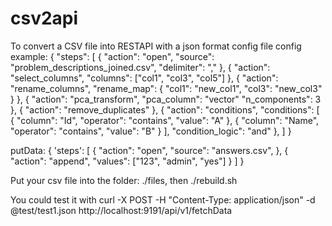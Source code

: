 # csv2api

To convert a CSV file into RESTAPI with a json format config file
config example:
{
  "steps": [
    {
      "action": "open",
      "source": "problem_descriptions_joined.csv",
      "delimiter": ","
    },
    {
      "action": "select_columns",
      "columns": ["col1", "col3", "col5"]
    },
    {
      "action": "rename_columns",
      "rename_map": {
        "col1": "new_col1",
        "col3": "new_col3"
      }
    },
    {
      "action": "pca_transform",
      "pca_column": "vector"
      "n_components": 3
    },
    {
      "action": "remove_duplicates"
    },
    {
      "action": "conditions",
      "conditions": [
        {
          "column": "Id",
          "operator": "contains",
          "value": "A"
        },
        {
          "column": "Name",
          "operator": "contains",
          "value": "B"
        }
      ],
      "condition_logic": "and"
    },
  ]
}

putData: 
{
  'steps': [
    {
      "action": "open",
      "source": "answers.csv",
    },
    {
      "action": "append",
      "values": ["123", "admin", "yes"]
    }
  ]
}

Put your csv file into the folder: ./files, then 
./rebuild.sh

You could test it with 
curl -X POST -H "Content-Type: application/json" -d @test/test1.json http://localhost:9191/api/v1/fetchData

